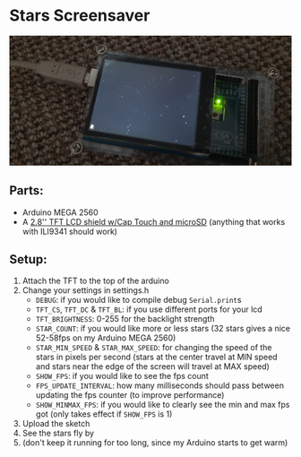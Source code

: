 # Stars Screensaver

![A slightly blurry image of the star screensaver on an Arduino MEGA 2560, with a fps counter in the top left, but the screen is rotated 90 degrees counter-clockwise in the photo. (old photo with a lesser fps rate than with the sin lookup table)](./memorabilia/32_slightly-blurry_fps.jpeg)
<br/>

## Parts:
* Arduino MEGA 2560
* A [2.8'' TFT LCD shield w/Cap Touch and microSD](https://www.adafruit.com/product/1947)
(anything that works with ILI9341 should work)

## Setup:
1. Attach the TFT to the top of the arduino
1. Change your settings in settings.h
    * `DEBUG`: if you would like to compile debug `Serial.print`s
    * `TFT_CS`, `TFT_DC` & `TFT_BL`: if you use different ports for your lcd
    * `TFT_BRIGHTNESS`: 0-255 for the backlight strength
    * `STAR_COUNT`: if you would like more or less stars (32 stars gives a nice 52-58fps on my Arduino MEGA 2560)
    * `STAR_MIN_SPEED` & `STAR_MAX_SPEED`: for changing the speed of the stars in pixels per second
    (stars at the center travel at MIN speed
    and stars near the edge of the screen will travel at MAX speed)
    * `SHOW_FPS`: if you would like to see the fps count
    * `FPS_UPDATE_INTERVAL`: how many milliseconds should pass between updating the fps counter
    (to improve performance)
    * `SHOW_MINMAX_FPS`: if you would like to clearly see the min and max fps got
    (only takes effect if `SHOW_FPS` is 1)
1. Upload the sketch
1. See the stars fly by
1. (don't keep it running for too long, since my Arduino starts to get warm)
